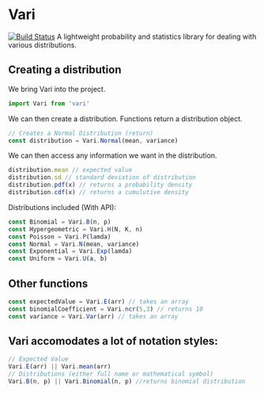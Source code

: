 # Vari
 [![Build Status](https://travis-ci.org/rahamzah/vari.svg?branch=master)](https://travis-ci.org/rahamzah/vari)
A lightweight probability and statistics library for dealing with various distributions.

## Creating a distribution
We bring Vari into the project.
```javascript
import Vari from 'vari'
```
We can then create a distribution. Functions return a distribution object.
```javascript
// Creates a Normal Distribution (return)
const distribution = Vari.Normal(mean, variance)
```
We can then access any information we want in the distribution.
```javascript
distribution.mean // expected value
distribution.sd // standard deviation of distribution
distribution.pdf(x) // returns a probability density
distribution.cdf(x) // returns a cumulutive density

```
Distributions included (With API):
```javascript
const Binomial = Vari.B(n, p)
const Hypergeometric = Vari.H(N, K, n)
const Poisson = Vari.P(lamda)
const Normal = Vari.N(mean, variance)
const Exponential = Vari.Exp(lamda)
const Uniform = Vari.U(a, b)
```
## Other functions
```javascript
const expectedValue = Vari.E(arr) // takes an array
const binomialCoefficient = Vari.ncr(5,3) // returns 10
const variance = Vari.Var(arr) // takes an array
```

## Vari accomodates a lot of notation styles:
```javascript
// Expected Value
Vari.E(arr) || Vari.mean(arr)
// Distributions (either full name or mathematical symbol)
Vari.B(n, p) || Vari.Binomial(n, p) //returns binomial distribution
